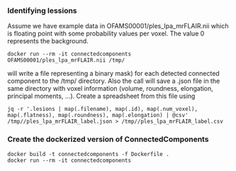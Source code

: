 ### Identifying lessions

Assume we have example data in OFAMS00001/ples_lpa_mrFLAIR.nii which is floating point with some probability values per voxel. The value 0 represents the background.

```
docker run --rm -it connectedcomponents OFAMS00001/ples_lpa_mrFLAIR.nii /tmp/
```
will write a file representing a binary mask) for each detected connected component to the /tmp/ directory. Also the call will save a .json file in the same directory with voxel information (volume, roundness, elongation, principal moments, ...). Create a spreadsheet from this file using
```
jq -r '.lesions | map(.filename), map(.id), map(.num_voxel), map(.flatness), map(.roundness), map(.elongation) | @csv' /tmp//ples_lpa_mrFLAIR_label.json > /tmp//ples_lpa_mrFLAIR_label.csv
```

### Create the dockerized version of ConnectedComponents

```
docker build -t connectedcomponents -f Dockerfile .
docker run --rm -it connectedcomponents
```
